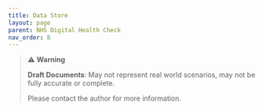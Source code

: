 ```yaml
---
title: Data Store
layout: page
parent: NHS Digital Health Check
nav_order: 8
---
```


> ⚠️ **Warning**
>  
> **Draft Documents**: May not represent real world scenarios, may not be fully accurate or complete.
>
> Please contact the author for more information.